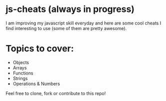 # js-cheats (always in progress)

I am improving my javascript skill everyday and here are some cool cheats I find interesting to use (some of them are pretty awesome).

# Topics to cover:

- Objects
- Arrays
- Functions
- Strings
- Operations & Numbers


Feel free to clone, fork or contribute to this repo!

